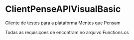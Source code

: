 # ClientPenseAPIVisualBasic
Cliente de testes para a plataforma Mentes que Pensam

Todas as requisiçoes de encontram no arquivo Functions.cs
